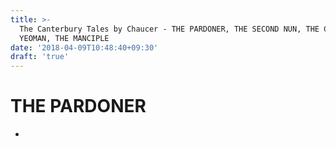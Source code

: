```yaml
---
title: >-
  The Canterbury Tales by Chaucer - THE PARDONER, THE SECOND NUN, THE CANON'S
  YEOMAN, THE MANCIPLE
date: '2018-04-09T10:48:40+09:30'
draft: 'true'
---
```

# THE PARDONER

*
